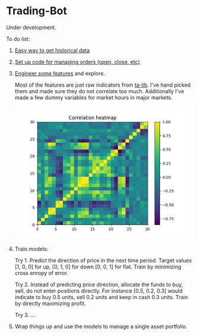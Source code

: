 # Trading-Bot

Under development.

To do list:
1. [Easy way to get historical data](helpers/get_historical_data.py)
2. [Set up code for managing orders (open, close, etc)](helpers/oanda_api_helpers.py)
3. [Engineer some features](helpers/get_features.py) and explore.

   Most of the features are just raw indicators from [ta-lib](https://github.com/mrjbq7/ta-lib). I've hand picked them and made sure they    do not correlate too much. Additionally I've made a few dummy variables for market hours in major markets. 

   <p align="center"> 
      <img src="/images/feature_heatmap.png">
   </p>

3. Train models:

   Try 1. Predict the direction of price in the next time period. Target values [1, 0, 0] for up, [0, 1, 0] for down [0, 0, 1] for flat. Train by minimizing cross enropy of error.
   
   Try 2. Instead of predicting price direction, allocate the funds to buy, sell, do not enter positions directly. For instance [0.5, 0.2, 0.3] would indicate to buy 0.5 units, sell 0.2 units and keep in cash 0.3 units. Train by directly maximizing profit.
   
   Try 3. ...


2. Wrap things up and use the models to manage a single asset portfolio.
